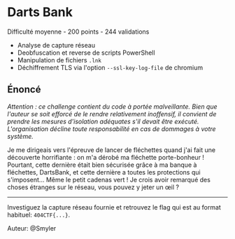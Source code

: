# Darts Bank

Difficulté moyenne - 200 points - 244 validations

- Analyse de capture réseau
- Deobfuscation et reverse de scripts PowerShell
- Manipulation de fichiers `.lnk`
- Déchiffrement TLS via l'option `--ssl-key-log-file` de chromium

## Énoncé

*Attention : ce challenge contient du code à portée malveillante. Bien que l'auteur se soit efforcé de le rendre relativement inoffensif, il convient de prendre les mesures d'isolation adéquates s'il devait être exécuté. L'organisation décline toute responsabilité en cas de dommages à votre système.*

Je me dirigeais vers l'épreuve de lancer de fléchettes quand j'ai fait une découverte horrifiante : on m'a dérobé ma fléchette porte-bonheur ! Pourtant, cette dernière était bien sécurisée grâce à ma banque à fléchettes, DartsBank, et cette dernière a toutes les protections qui s'imposent... Même le petit cadenas vert ! Je crois avoir remarqué des choses étranges sur le réseau, vous pouvez y jeter un œil ?

---

Investiguez la capture réseau fournie et retrouvez le flag qui est au format habituel: `404CTF{...}`.

Auteur: @Smyler